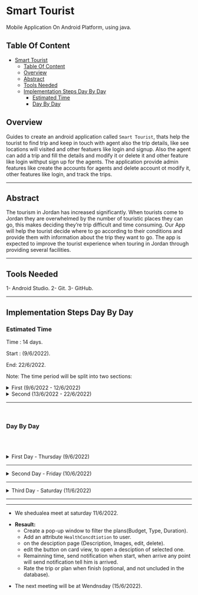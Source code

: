 # Smart Tourist

Mobile Application On Android Platform, using java.  

## Table Of Content

<!-- TOC -->

- [Smart Tourist](#smart-tourist)
    - [Table Of Content](#table-of-content)
    - [Overview](#overview)
    - [Abstract](#abstract)
    - [Tools Needed](#tools-needed)
    - [Implementation Steps Day By Day](#implementation-steps-day-by-day)
        - [Estimated Time](#estimated-time)
        - [Day By Day](#day-by-day)

<!-- /TOC -->

## Overview

Guides to create an android application called `Smart Tourist`, thats help the tourist to find trip and keep in touch with agent also the trip details, like see locations will visited and other featuers like login and signup.
Also the agent can add a trip and fill the details and modify it or delete it and other feature like login withput sign up for the agents. The application provide admin features like create the accounts for agents and delete account ot modify it, other features like login, and track the trips.


---

## Abstract

The tourism in Jordan  has increased significantly. When tourists come to Jordan they are overwhelmed by the number of touristic places they can go, this makes deciding they’re trip difficult and time consuming.
Our App will help the tourist decide where to go according to their conditions and provide them with information about the trip they want to go.
The app is expected to improve the tourist experience when touring in Jordan through providing several facilities.

---


## Tools Needed

1- Android Studio.
2- Git.
3- GitHub.

---

## Implementation Steps Day By Day

### Estimated Time

Time : 14 days.

Start : (9/6/2022).

End: 22/6/2022.

Note: The time period will be split into two sections:

<details>
    <summary>First (9/6/2022 - 12/6/2022)</summary>

    Will design the most screens, Login screen and sign up, homeAgent, homeAdmin, homeTourist,...
    The 40% of work should be submitted at this period

</details>

<details>
    <summary>Second (13/6/2022 - 22/6/2022)</summary>
    
    Will implement and test all functionality.
</details>

---
<br>

### Day By Day

<br><br>

<details>
<summary> First Day - Thursday (9/6/2022)</summary>

Create a repository on github called [`smart-Tourist`](https://github.com/alkhatib99/smart-tourist).

Clone the repo,

```Shell
$ git clone git@github.com:alkhatib99/smart-tourist.git
```

Then change directory into the repo

```Shell
$ cd smart-tourist
```

Create an project inside the directory using android studio.

write scenario, imagine to how will be implemented, [Implementation First Scenario.](./Scenarios/first-scenario.md).

Sketch an prototyping using pen and paper:

- Tourist Prototyping:  
    - ![' '](./assets/wireframe-prototyping-tourist.jpeg).

- Admin & Agent Prototyping:
    - ![' '](./assets/wireframe-prototyping-agent-and-admin.jpeg).
 
 <br>

Start design the user interface and their logc depend on scenario .

- Main Screen:
    - !['MainScreen '](./assets/mainScreen.PNG)
- Signup Screen
    - !['SignUpScreen '](./assets/signUpScreen.PNG)
- Login Screen
    - !['LoginScreen '](/assets/loginScreen.PNG)

- Connect to firebase.
- Add firebase authentication to app.
- Add check current auth status.

</details>

<hr>

<details>
<summary> Second Day - Friday (10/6/2022)</summary>

- In today we start from writing some logic like:

    - Login And validation using FirebaseAuth and FirebaseUser and FirebaseDatabase.
    - Register Using Firebase.
    - 

- Using firebase our "users"  Database  will have the attributes:
    - username
    - age
    - sex 
    - nationality
    - email
    - password
    - role "tourist", "admin", "agent"

- In Scenario, we said if login successful the next activity depends on roles:
    - if role was "tourist", will go to TouristHomePage.
    - else if was "admin",will go to AdminHomePage
    - else if was "agent", will go to AgentHomePage

so, lets crreate the screens first:

- Create an 3 Activties at first: 
    - Admin Home Activity:
        * !["AdminHome"](./assets/adminHomePage.PNG).
    - Agent Home Activity:
        * !["AgentHome"](./assets/agentHomePage.PNG).
    - Tourist Home Activity:
        * !["Tourist Home"](./assets/touristHomePage.PNG)
</details>

<hr>

<details>
<summary> Third Day - Saturday (11/6/2022)</summary>

- Yesterday we create a basic three activities :
    1. Admin Home Page
    2. Agent Home Page
    3. Tourist Home Page
So, Let's start with the logic of it. All our implementation will be depend on senario, we have a part 2 of the scenario [please see it](./Scenarios/first-scenario.md). 

- After implement some functionality of the screens like navigate, we create a class called `Plan` that have an attribute of the plan, and to make save and edit more easier.

- The plans need to save it in list, and to show the list we need to define an recyclerView. So we use `Firestore.RecyclerView`, thats will help to save the plan object or item to firebase database.

- When we want to use list and recycler view we need to use something called `adapter`, so we create `PlanAdapter` and `PlanRecyclyerView`.

- The add plan page that using by agent to add a new plan, i need the information about the plan and then save it into `firebase.firestore`, so we design the `add plan screen` as below:
    - !["Add Plan Screen"](./assets/addPlanPage.PNG).

- Each plan will have some attributes and some values, how we will show :
    - we using an `CardView`, this Card View will contain the info about plan.
    - !["CarView"](./assets/planDetails.PNG).

- We talk about the `RecyclerView`, and `FirestoreRecyclerView`, we design an activity that contains an `FirestoreRecyclerView`, that contain an items of type `CardView`, using the adapter will control the view and using ciewModel will be easier, see design below:
    - !["FirestoreRecyclerView"](./assets/planRecyclerView.PNG)


</details>

<hr>

---

* We shedualea meet at saturday 11/6/2022.

- **Resault:**
    - Create a pop-up window to filter the plans(Budget, Type, Duration).
    - Add an attribute `HealthConcdtiotion` to user.
    -   on the desciption page (Description, Images, edit, delete).
    - edit the button on card view, to open a desciption of selected one.
    - Remainning time, send notification when start, when arrive any point will send notification tell him is arrived.
    - Rate the trip or plan when finish (optional, and not uncluded in the database).
    
* The next meeting will be at Wendnsday (15/6/2022).
